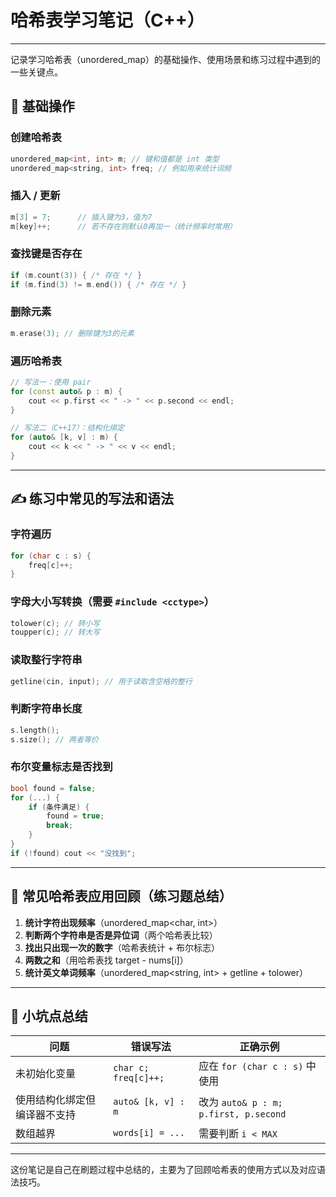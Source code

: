 # 哈希表学习笔记（C++）

---

记录学习哈希表（unordered\_map）的基础操作、使用场景和练习过程中遇到的一些关键点。

## 🧩 基础操作

### 创建哈希表

```cpp
unordered_map<int, int> m; // 键和值都是 int 类型
unordered_map<string, int> freq; // 例如用来统计词频
```

### 插入 / 更新

```cpp
m[3] = 7;      // 插入键为3，值为7
m[key]++;      // 若不存在则默认0再加一（统计频率时常用）
```

### 查找键是否存在

```cpp
if (m.count(3)) { /* 存在 */ }
if (m.find(3) != m.end()) { /* 存在 */ }
```

### 删除元素

```cpp
m.erase(3); // 删除键为3的元素
```

### 遍历哈希表

```cpp
// 写法一：使用 pair
for (const auto& p : m) {
    cout << p.first << " -> " << p.second << endl;
}

// 写法二（C++17）：结构化绑定
for (auto& [k, v] : m) {
    cout << k << " -> " << v << endl;
}
```

---

## ✍️ 练习中常见的写法和语法

### 字符遍历

```cpp
for (char c : s) {
    freq[c]++;
}
```

### 字母大小写转换（需要 `#include <cctype>`）

```cpp
tolower(c); // 转小写
toupper(c); // 转大写
```

### 读取整行字符串

```cpp
getline(cin, input); // 用于读取含空格的整行
```

### 判断字符串长度

```cpp
s.length();
s.size(); // 两者等价
```

### 布尔变量标志是否找到

```cpp
bool found = false;
for (...) {
    if (条件满足) {
        found = true;
        break;
    }
}
if (!found) cout << "没找到";
```

---

## 🔁 常见哈希表应用回顾（练习题总结）

1. **统计字符出现频率**（unordered\_map\<char, int>）
2. **判断两个字符串是否是异位词**（两个哈希表比较）
3. **找出只出现一次的数字**（哈希表统计 + 布尔标志）
4. **两数之和**（用哈希表找 target - nums\[i]）
5. **统计英文单词频率**（unordered\_map\<string, int> + getline + tolower）

---

## 🚧 小坑点总结

| 问题             | 错误写法                 | 正确示例                                |
| -------------- | -------------------- | ----------------------------------- |
| 未初始化变量         | `char c; freq[c]++;` | 应在 `for (char c : s)` 中使用           |
| 使用结构化绑定但编译器不支持 | `auto& [k, v] : m`   | 改为 `auto& p : m; p.first, p.second` |
| 数组越界           | `words[i] = ...`     | 需要判断 `i < MAX`                      |

---

这份笔记是自己在刷题过程中总结的，主要为了回顾哈希表的使用方式以及对应语法技巧。
